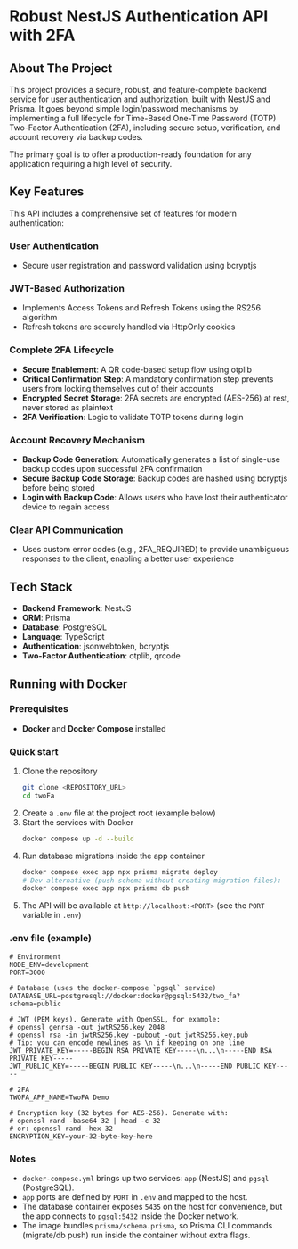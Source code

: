 # Robust NestJS Authentication API with 2FA

## About The Project

This project provides a secure, robust, and feature-complete backend service for user authentication and authorization, built with NestJS and Prisma. It goes beyond simple login/password mechanisms by implementing a full lifecycle for Time-Based One-Time Password (TOTP) Two-Factor Authentication (2FA), including secure setup, verification, and account recovery via backup codes.

The primary goal is to offer a production-ready foundation for any application requiring a high level of security.

## Key Features

This API includes a comprehensive set of features for modern authentication:

### User Authentication
- Secure user registration and password validation using bcryptjs

### JWT-Based Authorization
- Implements Access Tokens and Refresh Tokens using the RS256 algorithm
- Refresh tokens are securely handled via HttpOnly cookies

### Complete 2FA Lifecycle
- **Secure Enablement**: A QR code-based setup flow using otplib
- **Critical Confirmation Step**: A mandatory confirmation step prevents users from locking themselves out of their accounts
- **Encrypted Secret Storage**: 2FA secrets are encrypted (AES-256) at rest, never stored as plaintext
- **2FA Verification**: Logic to validate TOTP tokens during login

### Account Recovery Mechanism
- **Backup Code Generation**: Automatically generates a list of single-use backup codes upon successful 2FA confirmation
- **Secure Backup Code Storage**: Backup codes are hashed using bcryptjs before being stored
- **Login with Backup Code**: Allows users who have lost their authenticator device to regain access

### Clear API Communication
- Uses custom error codes (e.g., 2FA_REQUIRED) to provide unambiguous responses to the client, enabling a better user experience

## Tech Stack

- **Backend Framework**: NestJS
- **ORM**: Prisma
- **Database**: PostgreSQL
- **Language**: TypeScript
- **Authentication**: jsonwebtoken, bcryptjs
- **Two-Factor Authentication**: otplib, qrcode

## Running with Docker

### Prerequisites
- **Docker** and **Docker Compose** installed

### Quick start
1. Clone the repository
   ```bash
   git clone <REPOSITORY_URL>
   cd twoFa
   ```
2. Create a `.env` file at the project root (example below)
3. Start the services with Docker
   ```bash
   docker compose up -d --build
   ```
4. Run database migrations inside the app container
   ```bash
   docker compose exec app npx prisma migrate deploy
   # Dev alternative (push schema without creating migration files):
   docker compose exec app npx prisma db push
   ```
5. The API will be available at `http://localhost:<PORT>` (see the `PORT` variable in `.env`)

### .env file (example)
```env
# Environment
NODE_ENV=development
PORT=3000

# Database (uses the docker-compose `pgsql` service)
DATABASE_URL=postgresql://docker:docker@pgsql:5432/two_fa?schema=public

# JWT (PEM keys). Generate with OpenSSL, for example:
# openssl genrsa -out jwtRS256.key 2048
# openssl rsa -in jwtRS256.key -pubout -out jwtRS256.key.pub
# Tip: you can encode newlines as \n if keeping on one line
JWT_PRIVATE_KEY=-----BEGIN RSA PRIVATE KEY-----\n...\n-----END RSA PRIVATE KEY-----
JWT_PUBLIC_KEY=-----BEGIN PUBLIC KEY-----\n...\n-----END PUBLIC KEY-----

# 2FA
TWOFA_APP_NAME=TwoFA Demo

# Encryption key (32 bytes for AES-256). Generate with:
# openssl rand -base64 32 | head -c 32
# or: openssl rand -hex 32
ENCRYPTION_KEY=your-32-byte-key-here
```

### Notes
- `docker-compose.yml` brings up two services: `app` (NestJS) and `pgsql` (PostgreSQL).
- `app` ports are defined by `PORT` in `.env` and mapped to the host.
- The database container exposes `5435` on the host for convenience, but the app connects to `pgsql:5432` inside the Docker network.
- The image bundles `prisma/schema.prisma`, so Prisma CLI commands (migrate/db push) run inside the container without extra flags.